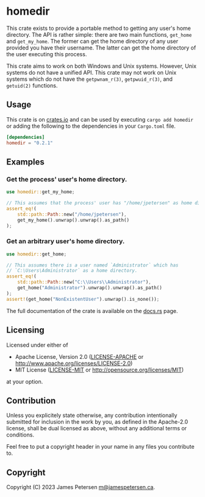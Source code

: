 # homedir

This crate exists to provide a portable method to getting any user's home
directory. The API is rather simple: there are two main functions,
`get_home` and `get_my_home`. The former can get the home directory
of any user provided you have their username. The latter can get the home
directory of the user executing this process.

This crate aims to work on both Windows and Unix systems. However,
Unix systems do not have a unified API. This crate may not work
on Unix systems which do not have the `getpwnam_r(3)`, `getpwuid_r(3)`,
and `getuid(2)` functions.

## Usage
This crate is on [crates.io](https://crates.io/crates/homedir) and can be used by executing `cargo add homedir`
or adding the following to the dependencies in your `Cargo.toml` file.

```toml
[dependencies]
homedir = "0.2.1"
```

## Examples
### Get the process' user's home directory.
```rust
use homedir::get_my_home;

// This assumes that the process' user has "/home/jpetersen" as home directory.
assert_eq!(
    std::path::Path::new("/home/jpetersen"),
    get_my_home().unwrap().unwrap().as_path()
);
```

### Get an arbitrary user's home directory.
```rust
use homedir::get_home;

// This assumes there is a user named `Administrator` which has
// `C:\Users\Administrator` as a home directory.
assert_eq!(
    std::path::Path::new("C:\\Users\\Administrator"),
    get_home("Administrator").unwrap().unwrap().as_path()
);
assert!(get_home("NonExistentUser").unwrap().is_none());
```

The full documentation of the crate is available on the [docs.rs](https://docs.rs/homedir) page.

## Licensing
Licensed under either of

 * Apache License, Version 2.0
   ([LICENSE-APACHE](LICENSE-APACHE) or http://www.apache.org/licenses/LICENSE-2.0)
 * MIT License
   ([LICENSE-MIT](LICENSE-MIT) or http://opensource.org/licenses/MIT)

at your option.

## Contribution

Unless you explicitely state otherwise, any contribution intentionally submitted
for inclusion in the work by you, as defined in the Apache-2.0 license, shall
be dual licensed as above, without any additional terms or conditions.

Feel free to put a copyright header in your name in any files you contribute to.

## Copyright
Copyright (C) 2023 James Petersen <m@jamespetersen.ca>.
